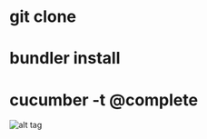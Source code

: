 # git clone
# bundler install
# cucumber -t @complete
![alt tag](https://raw.github.com/feelobot/cucumber_sauce_tests/master/img.png)
